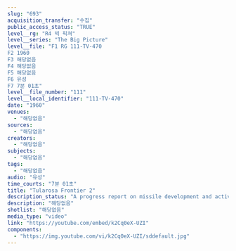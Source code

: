 ```yaml
---
slug: "693"
acquisition_transfer: "수집"
public_access_status: "TRUE"
level__rg: "R4 빅 픽쳐"
level__series: "The Big Picture"
level__file: "F1 RG 111-TV-470
F2 1960
F3 해당없음
F4 해당없음
F5 해당없음
F6 유성
F7 7분 01초"
level__file_number: "111"
level__local_identifier: "111-TV-470"
date: "1960"
venues: 
  - "해당없음"
sources: 
  - "해당없음"
creators: 
  - "해당없음"
subjects: 
  - "해당없음"
tags: 
  - "해당없음"
audio: "유성"
time_courts: "7분 01초"
title: "Tularosa Frontier 2"
description_status: "A progress report on missile development and activity at White Sands Missile Range, New Mexico,"
description: "해당없음"
shotlist: "해당없음"
media_type: "video"
link: "https://youtube.com/embed/k2Cq0eX-UZI"
components: 
  - "https://img.youtube.com/vi/k2Cq0eX-UZI/sddefault.jpg"
---
```

